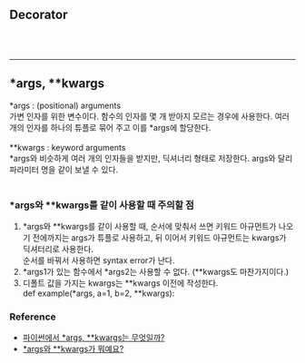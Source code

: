 ## Decorator

<br/><br/>
***
## *args, **kwargs
*args : (positional) arguments
<br/>
가변 인자를 위한 변수이다. 함수의 인자를 몇 개 받아지 모르는 경우에 사용한다. 여러 개의 인자를 하나의 튜플로 묶어 주고 이를 *args에 할당한다.
<br/><br/>
**kwargs : keyword arguments
<br/>
*args와 비슷하게 여러 개의 인자들을 받지만, 딕셔너리 형태로 저장한다. args와 달리 파라미터 명을 같이 보낼 수 있다.
<br/><br/>
### *args와 **kwargs를 같이 사용할 때 주의할 점
1) *args와 **kwargs를 같이 사용할 때, 순서에 맞춰서 쓰면 키워드 아규먼트가 나오기 전에까지는 args가 튜플로 사용하고, 뒤 이어서 키워드 아규먼트는 kwargs가 딕셔터리로 사용한다. <br/>순서를 바꿔서 사용하면 syntax error가 난다.
2) *args1가 있는 함수에서 *args2는 사용할 수 없다. (**kwargs도 마찬가지이다.)
3) 디폴트 값을 가지는 kwargs는 **kwargs 이전에 작성한다.<br/>def example(*args, a=1, b=2, **kwargs):

### Reference
* [파이썬에서 *args, **kwargs는 무엇일까?](https://legitcode267.tistory.com/13)
* [*args와 **kwargs가 뭐예요?](https://velog.io/@clueless_coder/%ED%8C%8C%EC%9D%B4%EC%8D%AC-args-%EC%99%80-kwargs-%EA%B0%80-%EB%AD%90%EC%98%88%EC%9A%94)
